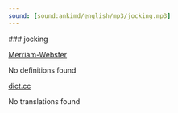 ```yaml
---
sound: [sound:ankimd/english/mp3/jocking.mp3]
---
```


\### jocking

[Merriam-Webster](https://www.merriam-webster.com/dictionary/jocking)

No definitions found

[dict.cc](https://www.dict.cc/jocking)

No translations found

